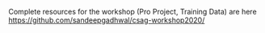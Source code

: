 Complete resources for the workshop (Pro Project, Training Data) are here https://github.com/sandeepgadhwal/csag-workshop2020/